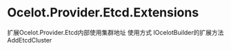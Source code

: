 # Ocelot.Provider.Etcd.Extensions
扩展Ocelot.Provider.Etcd内部使用集群地址
使用方式
IOcelotBuilder的扩展方法AddEtcdCluster
